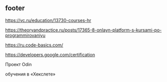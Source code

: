 



## footer

https://vc.ru/education/13730-courses-hr

https://theoryandpractice.ru/posts/17365-8-onlayn-platform-s-kursami-po-programmirovaniyu

https://ru.code-basics.com/

https://developers.google.com/certification

Проект Odin

обучения в «Хекслете»

